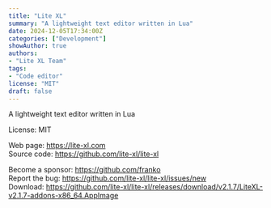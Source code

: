 ```yaml
---
title: "Lite XL"
summary: "A lightweight text editor written in Lua"
date: 2024-12-05T17:34:00Z
categories: ["Development"]
showAuthor: true
authors:
- "Lite XL Team"
tags: 
- "Code editor"
license: "MIT"
draft: false
---
```


A lightweight text editor written in Lua

License: MIT

Web page: <https://lite-xl.com>  
Source code: <https://github.com/lite-xl/lite-xl>

Become a sponsor: <https://github.com/franko>  
Report the bug: <https://github.com/lite-xl/lite-xl/issues/new>  
Download: <https://github.com/lite-xl/lite-xl/releases/download/v2.1.7/LiteXL-v2.1.7-addons-x86_64.AppImage>